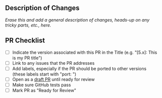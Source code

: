 ## Description of Changes

_Erase this and add a general description of changes, heads-up on any tricky parts, etc., here._

## PR Checklist
<!-- This will become an interactive checklist once the PR is opened -->
- [ ] Indicate the version associated with this PR in the Title
       (e.g. "[5.x]: This is my PR title")
- [ ] Link to any issues that the PR addresses
- [ ] Add labels, especially if the PR should be ported to other versions
       (these labels start with "port: ")
- [ ] Open as a [draft PR](https://github.blog/2019-02-14-introducing-draft-pull-requests/)
       until ready for review
- [ ] Make sure GitHub tests pass
- [ ] Mark PR as "Ready for Review"
